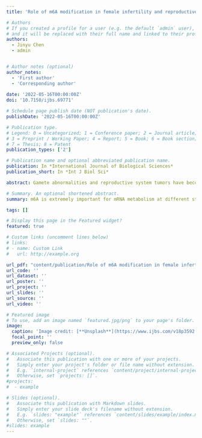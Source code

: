 ```yaml
---
title: 'Role of m6A modification in female infertility and reproductive system diseases'

# Authors
# If you created a profile for a user (e.g. the default `admin` user), write the username (folder name) here
# and it will be replaced with their full name and linked to their profile.
authors:
  - Jinyu Chen
  - admin


# Author notes (optional)
author_notes:
  - 'First author'
  - 'Corresponding author'
  
date: '2022-05-16T00:00:00Z'
doi: '10.7150/ijbs.69771'

# Schedule page publish date (NOT publication's date).
publishDate: '2022-05-16T00:00:00Z'

# Publication type.
# Legend: 0 = Uncategorized; 1 = Conference paper; 2 = Journal article;
# 3 = Preprint / Working Paper; 4 = Report; 5 = Book; 6 = Book section;
# 7 = Thesis; 8 = Patent
publication_types: ['2']

# Publication name and optional abbreviated publication name.
publication: In *International Journal of Biological Sciences*
publication_short: In *Int J Biol Sci*

abstract: Gamete abnormalities and reproductive system tumors have become a dominant cause of infertility, troubling people globally. In recent years, increasing evidence emerged and found that N6-methyladenosine (m6A) played a leading role in reproduction. The biological effects of m6A modification are dynamically and reversibly regulated by methyltransferases (writers), WTAP, METTL3, METTL14 and KIAA1429, demethylases (erasers), FTO and ALKBH5, and m6A binding proteins (readers), including YTH domain. In this review, we highlight the change of m6A modification in abnormal oogenesis, female reproductive system diseases including reproductive system tumors, adenomyosis, endometriosis, premature ovarian failure and polycystic ovary syndrome. Moreover, we review some of the mechanisms and the specific modified genes that have been identified. Especially, with the underlying mechanisms being uncovered, m6A and its protein machineries are expected to be the markers and targets for the diagnosis and treatment of female reproductive dysfunction.

# Summary. An optional shortened abstract.
summary: m6A is extremely important for mRNA metabolism at different stage, from processing in the nucleus to translation and decay in the cytoplasm. In this review, we summarized that m6A modification and its regulators played a key role in the occurrence and development of oogenesis and female reproductive system diseases.

tags: []

# Display this page in the Featured widget?
featured: true

# Custom links (uncomment lines below)
# links:
# - name: Custom Link
#   url: http://example.org

url_pdf: "content/publication/Role of m6A modification in female infertility and reproductive system diseases/full-text.pdf"
url_code: ''
url_dataset: ''
url_poster: ''
url_project: ''
url_slides: ''
url_source: ''
url_video: ''

# Featured image
# To use, add an image named `featured.jpg/png` to your page's folder.
image:
  caption: 'Image credit: [**Unsplash**](https://www.ijbs.com/v18p3592.htm)'
  focal_point: ''
  preview_only: false

# Associated Projects (optional).
#   Associate this publication with one or more of your projects.
#   Simply enter your project's folder or file name without extension.
#   E.g. `internal-project` references `content/project/internal-project/index.md`.
#   Otherwise, set `projects: []`.
#projects:
#  - example

# Slides (optional).
#   Associate this publication with Markdown slides.
#   Simply enter your slide deck's filename without extension.
#   E.g. `slides: "example"` references `content/slides/example/index.md`.
#   Otherwise, set `slides: ""`.
#slides: example
---
```

